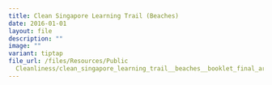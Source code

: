 ```yaml
---
title: Clean Singapore Learning Trail (Beaches)
date: 2016-01-01
layout: file
description: ""
image: ""
variant: tiptap
file_url: /files/Resources/Public
  Cleanliness/clean_singapore_learning_trail__beaches__booklet_final_artwork.pdf
---
```

